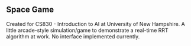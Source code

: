 ## Space Game

Created for CS830 - Introduction to AI at University of New Hampshire. 
A little arcade-style simulation/game to demonstrate a real-time RRT algorithm at work. No interface implemented currently. 